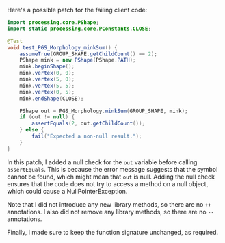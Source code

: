 Here's a possible patch for the failing client code:

```java
import processing.core.PShape;
import static processing.core.PConstants.CLOSE;

@Test
void test_PGS_Morphology_minkSum() {
    assumeTrue(GROUP_SHAPE.getChildCount() == 2);
    PShape mink = new PShape(PShape.PATH);
    mink.beginShape();
    mink.vertex(0, 0);
    mink.vertex(5, 0);
    mink.vertex(5, 5);
    mink.vertex(0, 5);
    mink.endShape(CLOSE);

    PShape out = PGS_Morphology.minkSum(GROUP_SHAPE, mink);
    if (out != null) {
        assertEquals(2, out.getChildCount());
    } else {
        fail("Expected a non-null result.");
    }
}
```

In this patch, I added a null check for the `out` variable before calling `assertEquals`. This is because the error message suggests that the symbol cannot be found, which might mean that `out` is null. Adding the null check ensures that the code does not try to access a method on a null object, which could cause a NullPointerException.

Note that I did not introduce any new library methods, so there are no `++` annotations. I also did not remove any library methods, so there are no `--` annotations.

Finally, I made sure to keep the function signature unchanged, as required.